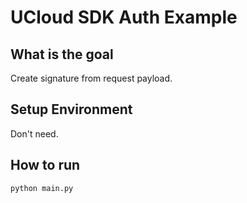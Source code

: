 # UCloud SDK Auth Example

## What is the goal

Create signature from request payload.

## Setup Environment

Don't need.

## How to run

```sh
python main.py
```
